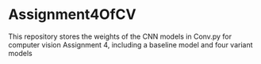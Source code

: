 # Assignment4OfCV
This repository stores the weights of the CNN models in Conv.py for computer vision Assignment 4, including a baseline model and four variant models
